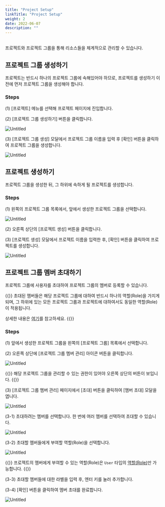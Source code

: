 ```yaml
---
title: "Project Setup"
linkTitle: "Project Setup"
weight: 2
date: 2022-06-07
description: ""
---
```

<br>
프로젝트와 프로젝트 그룹을 통해 리소스들을 체계적으로 관리할 수 있습니다.

## 프로젝트 그룹 생성하기
프로젝트는 반드시 하나의 프로젝트 그룹에 속해있어야 하므로, 프로젝트를 생성하기 이전에 먼저 프로젝트 그룹을 생성해야 합니다.

### Steps

(1) [프로젝트] 메뉴를 선택해 프로젝트 페이지에 진입합니다.

(2) [프로젝트 그룹 생성하기] 버튼을 클릭합니다.

![Untitled](https://s3-us-west-2.amazonaws.com/secure.notion-static.com/43da628f-acaf-4aeb-b102-f7c9c93a4643/Untitled.png)

(3) [프로젝트 그룹 생성] 모달에서 프로젝트 그룹 이름을 입력 후 [확인] 버튼을 클릭하여 프로젝트 그룹을 생성합니다.

![Untitled](https://s3-us-west-2.amazonaws.com/secure.notion-static.com/010358a7-52e8-4fff-a98e-9f216ceaef7c/Untitled.png)

## 프로젝트 생성하기

프로젝트 그룹을 생성한 뒤, 그 하위에 속하게 될 프로젝트를 생성합니다.

### Steps

(1) 왼쪽의 프로젝트 그룹 목록에서, 앞에서 생성한 프로젝트 그룹을 선택합니다.

![Untitled](https://s3-us-west-2.amazonaws.com/secure.notion-static.com/72e729ed-e630-4063-883c-31a9b57716de/Untitled.png)

(2) 오른쪽 상단의 [프로젝트 생성] 버튼을 클릭합니다.

(3) [프로젝트 생성] 모달에서 프로젝트 이름을 입력한 후, [확인] 버튼을 클릭하여 프로젝트를 생성합니다.

![Untitled](https://s3-us-west-2.amazonaws.com/secure.notion-static.com/7dd6b6d1-6e3d-40c9-922a-8d41cd193158/Untitled.png)


## 프로젝트 그룹 멤버 초대하기

프로젝트 그룹에 사용자를 초대하여 프로젝트 그룹의 멤버로 등록할 수 있습니다.

{{<alert title="프로젝트 그룹 멤버 역할(Role)">}}
초대된 멤버들은 해당 프로젝트 그룹에 대하여 반드시 하나의 역할(Role)을 가지게 되며, 그 하위에 있는 모든 프로젝트 그룹과 프로젝트에 대하여서도 동일한 역할(Role)이 적용됩니다. 

상세한 내용은 [여기](/ko/docs/guides/administration/iam-role)를 참고하세요.
{{</alert>}}

### Steps

(1) 앞에서 생성한 프로젝트 그룹을 왼쪽의 [프로젝트 그룹] 목록에서 선택합니다.

(2) 오른쪽 상단에 [프로젝트 그룹 멤버 관리] 아이콘 버튼을 클릭합니다.

![Untitled](https://s3-us-west-2.amazonaws.com/secure.notion-static.com/795ada39-1a85-4a94-8ec8-060432f44ae8/Untitled.png)

{{<alert title="">}}
해당 프로젝트 그룹을 관리할 수 있는 권한이 있어야 오른쪽 상단의 버튼이 보입니다.
{{</alert>}}

(3) [프로젝트 그룹 멤버 관리] 페이지에서 [초대] 버튼을 클릭하여 [멤버 초대] 모달을 엽니다.

![Untitled](https://s3-us-west-2.amazonaws.com/secure.notion-static.com/3fbee7c6-d7dd-48cc-8fa1-caa12c251834/Untitled.png)

(3-1) 초대하려는 멤버를 선택합니다. 한 번에 여러 멤버를 선택하여 초대할 수 있습니다.

![Untitled](https://s3-us-west-2.amazonaws.com/secure.notion-static.com/2addd334-1b6c-495c-8d20-72344d0841f9/Untitled.png)

(3-2) 초대할 멤버들에게 부여할 역할(Role)을 선택합니다.

![Untitled](https://s3-us-west-2.amazonaws.com/secure.notion-static.com/424d247f-d473-43f0-8c48-d594efc1463c/Untitled.png)

{{<alert title="멤버 역할(Role)">}}
프로젝트의 멤버에게 부여할 수 있는 역할(Role)은 `User` 타입의 [역할(Role)](/ko/docs/guides/administration/iam-role)만 가능합니다.
{{</alert>}}

(3-3) 초대할 멤버들에 대한 라벨을 입력 후, 엔터 키를 눌러 추가합니다.

(3-4) [확인] 버튼을 클릭하여 멤버 초대를 완료합니다.

![Untitled](https://s3-us-west-2.amazonaws.com/secure.notion-static.com/cd480753-44d2-44ef-b2fc-600675e1bdcc/Untitled.png)
